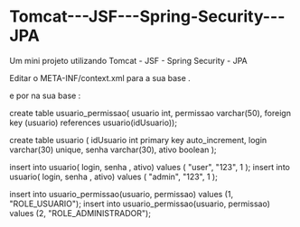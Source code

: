 # Tomcat---JSF---Spring-Security---JPA
Um mini projeto utilizando Tomcat - JSF - Spring Security - JPA 


Editar o META-INF/context.xml para a sua base . 

e por na sua base : 

create table usuario_permissao(
usuario int,
permissao varchar(50),
foreign key (usuario) references usuario(idUsuario));


create table usuario (
idUsuario int primary key auto_increment,
login varchar(30) unique,
senha varchar(30), 
ativo boolean );


insert into usuario( login, senha , ativo) values ( "user", "123", 1 );
insert into usuario( login, senha , ativo) values ( "admin", "123", 1 );

insert into usuario_permissao(usuario, permissao) values (1, "ROLE_USUARIO");
insert into usuario_permissao(usuario, permissao) values (2, "ROLE_ADMINISTRADOR");

